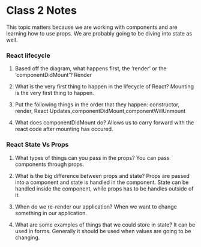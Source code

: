 # Class 2 Notes

This topic matters because we are working with components and are learning how to use props. We are probably going to be diving into state as well.

### React lifecycle

1. Based off the diagram, what happens first, the ‘render’ or the ‘componentDidMount’?
Render
2. What is the very first thing to happen in the lifecycle of React?
Mounting is the very first thing to happen.

3. Put the following things in the order that they happen:   constructor, render, React Updates,componentDidMount,componentWillUnmount

4. What does componentDidMount do?
Allows us to carry forward with the react code after mounting has occured.

### React State Vs Props

1. What types of things can you pass in the props?
You can pass components through props.

2. What is the big difference between props and state?
Props are passed into a component and state is handled in the component. State can be handled inside the component, while props has to be handles outside of it.

3. When do we re-render our application?
When we want to change something in our application.

4. What are some examples of things that we could store in state?
It can be used in forms. Generally it should be used when values are going to be changing.

